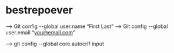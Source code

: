 # bestrepoever

--> Git config --global user.name “First Last”
--> Git config --global user.email “you@email.com”

--> git config --global core.autocrlf input
